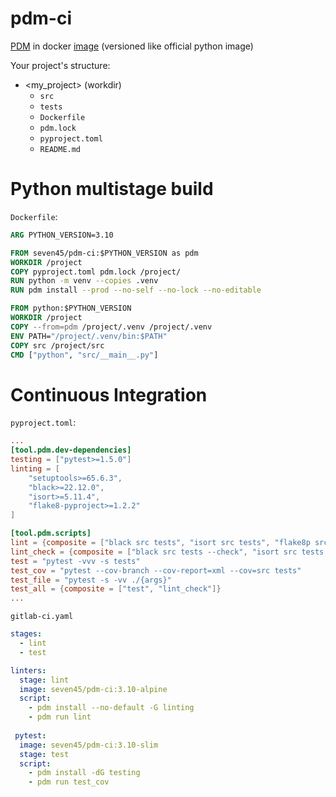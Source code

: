 # pdm-ci
[PDM](https://github.com/pdm-project/pdm) in docker [image](https://hub.docker.com/r/seven45/pdm-ci) (versioned like official python image)

Your project's structure:
- <my_project> (workdir)
  - `src`
  - `tests`
  - `Dockerfile`
  - `pdm.lock`
  - `pyproject.toml`
  - `README.md`

# Python multistage build

`Dockerfile`:

```dockerfile
ARG PYTHON_VERSION=3.10

FROM seven45/pdm-ci:$PYTHON_VERSION as pdm
WORKDIR /project
COPY pyproject.toml pdm.lock /project/
RUN python -m venv --copies .venv
RUN pdm install --prod --no-self --no-lock --no-editable

FROM python:$PYTHON_VERSION
WORKDIR /project
COPY --from=pdm /project/.venv /project/.venv
ENV PATH="/project/.venv/bin:$PATH"
COPY src /project/src
CMD ["python", "src/__main__.py"]
```

# Continuous Integration

`pyproject.toml`:

```toml
...
[tool.pdm.dev-dependencies]
testing = ["pytest>=1.5.0"]
linting = [
    "setuptools>=65.6.3",
    "black>=22.12.0",
    "isort>=5.11.4",
    "flake8-pyproject>=1.2.2"
]

[tool.pdm.scripts]
lint = {composite = ["black src tests", "isort src tests", "flake8p src tests"]}
lint_check = {composite = ["black src tests --check", "isort src tests --check-only", "flake8p src tests"]}
test = "pytest -vvv -s tests"
test_cov = "pytest --cov-branch --cov-report=xml --cov=src tests"
test_file = "pytest -s -vv ./{args}"
test_all = {composite = ["test", "lint_check"]}
...
```

`gitlab-ci.yaml`

```yaml
stages:
  - lint
  - test

linters:
  stage: lint
  image: seven45/pdm-ci:3.10-alpine
  script:
    - pdm install --no-default -G linting
    - pdm run lint
 
 pytest:
  image: seven45/pdm-ci:3.10-slim
  stage: test
  script:
    - pdm install -dG testing
    - pdm run test_cov
```
